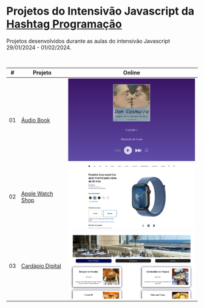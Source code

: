 <h1>Projetos do Intensivão Javascript da <a href="https://www.hashtagtreinamentos.com/">Hashtag Programação</a></h1>

  <p>
    Projetos desenvolvidos durante as aulas do intensivão Javascript 29/01/2024 - 01/02/2024.
  </p>

  <br />

  <table>
    <thead>
      <tr>
        <th align="center">#</th>
        <th align="center">Projeto</th>
        <th align="center">Online</th>
      </tr>
    </thead>
    <tbody>
      <tr>
        <td>01</td>
        <td><a href="./audio-book/">Áudio Book</a></td>
        <td align="center">
          <a href="https://barbaraishioka.github.io/hashtag-javascript/audio-book"
            ><img width="400px" src="./audio-book/img/preview.png"
          /></a>
        </td>
      </tr>
      <tr>
        <td>02</td>
        <td><a href="./apple-watch-shop/">Apple Watch Shop</a></td>
        <td align="center">
          <a href="https://barbaraishioka.github.io/hashtag-javascript/apple-watch-shop"
            ><img width="400px" src="./apple-watch-shop/img/preview.png"
          /></a>
        </td>
      </tr>
      <tr>
        <td>03</td>
        <td><a href="./cardapio-digital/">Cardápio Digital</a></td>
        <td align="center">
          <a href="https://barbaraishioka.github.io/hashtag-javascript/cardapio-digital"
            ><img width="400px" src="./cardapio-digital/src/assets/preview.png"
          /></a>
        </td>
      </tr>
    </tbody>

  </table>

  <br />
